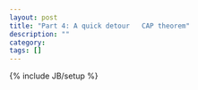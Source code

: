 ```yaml
---
layout: post
title: "Part 4: A quick detour   CAP theorem"
description: ""
category: 
tags: []
---
```

{% include JB/setup %}
